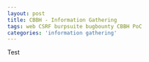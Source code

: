 ```yaml
---
layout: post
title: CBBH - Information Gathering
tags: web CSRF burpsuite bugbounty CBBH PoC
categories: 'information gathering'
---
```


Test